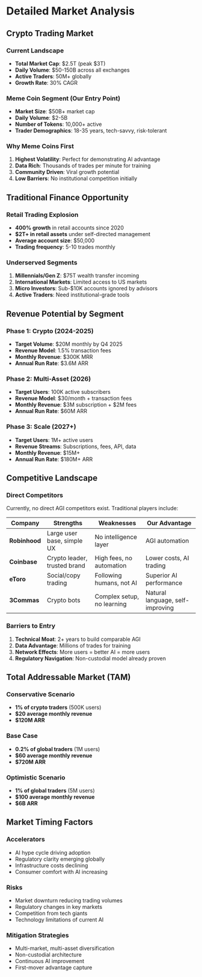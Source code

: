 # Detailed Market Analysis

## Crypto Trading Market

### Current Landscape
- **Total Market Cap**: $2.5T (peak $3T)
- **Daily Volume**: $50-150B across all exchanges
- **Active Traders**: 50M+ globally
- **Growth Rate**: 30% CAGR

### Meme Coin Segment (Our Entry Point)
- **Market Size**: $50B+ market cap
- **Daily Volume**: $2-5B
- **Number of Tokens**: 10,000+ active
- **Trader Demographics**: 18-35 years, tech-savvy, risk-tolerant

### Why Meme Coins First
1. **Highest Volatility**: Perfect for demonstrating AI advantage
2. **Data Rich**: Thousands of trades per minute for training
3. **Community Driven**: Viral growth potential
4. **Low Barriers**: No institutional competition initially

## Traditional Finance Opportunity

### Retail Trading Explosion
- **400% growth** in retail accounts since 2020
- **$2T+ in retail assets** under self-directed management
- **Average account size**: $50,000
- **Trading frequency**: 5-10 trades monthly

### Underserved Segments
1. **Millennials/Gen Z**: $75T wealth transfer incoming
2. **International Markets**: Limited access to US markets
3. **Micro Investors**: Sub-$10K accounts ignored by advisors
4. **Active Traders**: Need institutional-grade tools

## Revenue Potential by Segment

### Phase 1: Crypto (2024-2025)
- **Target Volume**: $20M monthly by Q4 2025
- **Revenue Model**: 1.5% transaction fees
- **Monthly Revenue**: $300K MRR
- **Annual Run Rate**: $3.6M ARR

### Phase 2: Multi-Asset (2026)
- **Target Users**: 100K active subscribers
- **Revenue Model**: $30/month + transaction fees
- **Monthly Revenue**: $3M subscription + $2M fees
- **Annual Run Rate**: $60M ARR

### Phase 3: Scale (2027+)
- **Target Users**: 1M+ active users
- **Revenue Streams**: Subscriptions, fees, API, data
- **Monthly Revenue**: $15M+
- **Annual Run Rate**: $180M+ ARR

## Competitive Landscape

### Direct Competitors
Currently, no direct AGI competitors exist. Traditional players include:

| Company | Strengths | Weaknesses | Our Advantage |
|---------|-----------|------------|---------------|
| **Robinhood** | Large user base, simple UX | No intelligence layer | AGI automation |
| **Coinbase** | Crypto leader, trusted brand | High fees, no automation | Lower costs, AI trading |
| **eToro** | Social/copy trading | Following humans, not AI | Superior AI performance |
| **3Commas** | Crypto bots | Complex setup, no learning | Natural language, self-improving |

### Barriers to Entry
1. **Technical Moat**: 2+ years to build comparable AGI
2. **Data Advantage**: Millions of trades for training
3. **Network Effects**: More users = better AI = more users
4. **Regulatory Navigation**: Non-custodial model already proven

## Total Addressable Market (TAM)

### Conservative Scenario
- **1% of crypto traders** (500K users)
- **$20 average monthly revenue**
- **$120M ARR**

### Base Case
- **0.2% of global traders** (1M users)
- **$60 average monthly revenue**
- **$720M ARR**

### Optimistic Scenario
- **1% of global traders** (5M users)
- **$100 average monthly revenue**
- **$6B ARR**

## Market Timing Factors

### Accelerators
- AI hype cycle driving adoption
- Regulatory clarity emerging globally
- Infrastructure costs declining
- Consumer comfort with AI increasing

### Risks
- Market downturn reducing trading volumes
- Regulatory changes in key markets
- Competition from tech giants
- Technology limitations of current AI

### Mitigation Strategies
- Multi-market, multi-asset diversification
- Non-custodial architecture
- Continuous AI improvement
- First-mover advantage capture